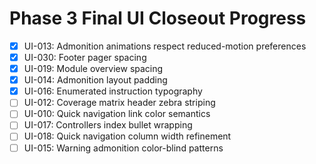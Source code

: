 # Phase 3 Final UI Closeout Progress

- [x] UI-013: Admonition animations respect reduced-motion preferences
- [x] UI-030: Footer pager spacing
- [x] UI-019: Module overview spacing
- [x] UI-014: Admonition layout padding
- [x] UI-016: Enumerated instruction typography
- [ ] UI-012: Coverage matrix header zebra striping
- [ ] UI-010: Quick navigation link color semantics
- [ ] UI-017: Controllers index bullet wrapping
- [ ] UI-018: Quick navigation column width refinement
- [ ] UI-015: Warning admonition color-blind patterns

